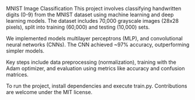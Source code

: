 
MNIST Image Classification
This project involves classifying handwritten digits (0-9) from the MNIST dataset using machine learning and deep learning models. The dataset includes 70,000 grayscale images (28x28 pixels), split into training (60,000) and testing (10,000) sets.

We implemented models multilayer perceptrons (MLP), and convolutional neural networks (CNNs). The CNN achieved ~97% accuracy, outperforming simpler models.

Key steps include data preprocessing (normalization), training with the Adam optimizer, and evaluation using metrics like accuracy and confusion matrices.

To run the project, install dependencies and execute train.py. Contributions are welcome under the MIT license.
